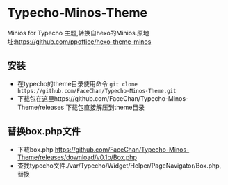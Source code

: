 # Typecho-Minos-Theme
Minios for Typecho 主题,转换自hexo的Minios.原地址:https://github.com/ppoffice/hexo-theme-minos

## 安装
- 在typecho的theme目录使用命令 `git clone https://github.com/FaceChan/Typecho-Minos-Theme.git`
- 下载包在这里https://github.com/FaceChan/Typecho-Minos-Theme/releases 下载包直接解压到theme目录

## 替换box.php文件
 - 下载box.php https://github.com/FaceChan/Typecho-Minos-Theme/releases/download/v0.1b/Box.php
 - 查找typecho文件./var/Typecho/Widget/Helper/PageNavigator/Box.php,替换
